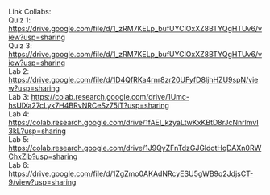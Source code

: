 Link Collabs:  
Quiz 1: https://drive.google.com/file/d/1_zRM7KELp_bufUYClOxXZ8BTYQgHTUv6/view?usp=sharing  
Quiz 3: https://drive.google.com/file/d/1_zRM7KELp_bufUYClOxXZ8BTYQgHTUv6/view?usp=sharing  
Lab 2: https://drive.google.com/file/d/1D4QfRKa4rnr8zr20UFyfD8IjhHZU9spN/view?usp=sharing  
Lab 3: https://colab.research.google.com/drive/1Umc-hsUlXa27cLyk7H4BRvNRCeSz75iT?usp=sharing  
Lab 4: https://colab.research.google.com/drive/1fAEI_kzyaLtwKxKBtD8rJcNnrlmvI3kL?usp=sharing  
Lab 5: https://colab.research.google.com/drive/1J9QyZFnTdzGJGldotHqDAXn0RWChxZlb?usp=sharing  
Lab 6: https://drive.google.com/file/d/1ZgZmo0AKAdNRcyESU5gWB9q2JdjsCT-9/view?usp=sharing  

